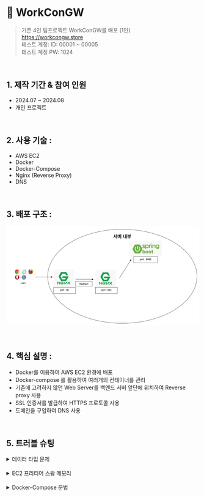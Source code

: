 # 📌 WorkConGW
>기존 4인 팀프로젝트 WorkConGW를 배포 (1인)  
> https://workcongw.store  
> 테스트 계정: ID: 00001 ~ 00005  
> 테스트 계정 PW: 1024

<br>

## 1. 제작 기간 & 참여 인원
- 2024.07 ~ 2024.08
- 개인 프로젝트

<br>

## 2. 사용 기술 :
- AWS EC2
- Docker
- Docker-Compose
- Nginx (Reverse Proxy)
- DNS

<br>

## 3. 배포 구조 :
![img_2.png](img_2.png)

<br>


## 4. 핵심 설명 :
- Docker를 이용하여 AWS EC2 환경에 배포
- Docker-compose 를 활용하여 여러개의 컨테이너를 관리
- 기존에 고려하지 않던 Web Server를 백엔드 서버 앞단에 위치하여 Reverse proxy 사용
- SSL 인증서를 발급하여 HTTPS 프로토콜 사용
- 도메인을 구입하여 DNS 사용

<br>


## 5. 트러블 슈팅
<details>
 <summary>데이터 타입 문제</summary>
 <blockquote>
기존 데이터베이스에서 CHAR 타입을 사용하는 컬럼이 많았다.    
CHAR 타입은 고정길이 문자형이라 빈 문자열은 공백으로 채워지는 문제로 Mybatis에서 제대로 인식을 하지 못해서 VARCHAR2 타입으로 변경했다.
 </blockquote>
</details>

<br>

<details>
<summary>EC2 프리티어 스왑 메모리</summary>
> 이번 프로젝트에서 AWS EC2 프리티어를 사용했다.  
> 프리티어 에서는 램 용량이 1GB가 제공되는데, 나는 EC2 인스턴스에 Docker로 환경을 구성했더니  
> 1GB 램으로는 버티질 못해서 인스턴스가 꺼지는 문제가 있었고, 이를 위해 EC2 인스턴스에 메모리 스왑 2GB를 할당했다    
> 메모리 용량 부족으로 인스턴스가 꺼지는 이슈를 해결할 수 있었다.
</details>

<br>

<details>
<summary>Docker-Compose 문법</summary>
> 기존 Docker를 사용하면서 Docker Image를 Pull 받고,  
> Docker run 명령어를 통해 컨테이너를 관리 했다.  
> 하지만 이번 프로젝트로 여러개의 컨테이너를 관리해야 했고,  
> 일일히 Docker run 명령어를 통해 관리하기 어려웠다.  
> Docker-Compose 기술을 사용했고, Spring Boot는 개인 Docker hun에 Push 했다.    
> Docker-Compose 문법으로 여러개의 컨테이너를 관리할 수 있었다.  
</details>
